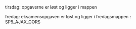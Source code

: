 tirsdag: opgaverne er løst og ligger i mappen

fredag: eksamensopgaven er løst og ligger i fredagsmappen : 
SP5_AJAX_CORS
